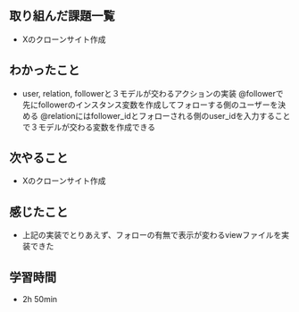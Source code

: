 ## 取り組んだ課題一覧
- Xのクローンサイト作成
## わかったこと
- user, relation, followerと３モデルが交わるアクションの実装
  @followerで先にfollowerのインスタンス変数を作成してフォローする側のユーザーを決める
  @relationにはfollower_idとフォローされる側のuser_idを入力することで３モデルが交わる変数を作成できる
## 次やること
- Xのクローンサイト作成
## 感じたこと
- 上記の実装でとりあえず、フォローの有無で表示が変わるviewファイルを実装できた
## 学習時間
- 2h 50min